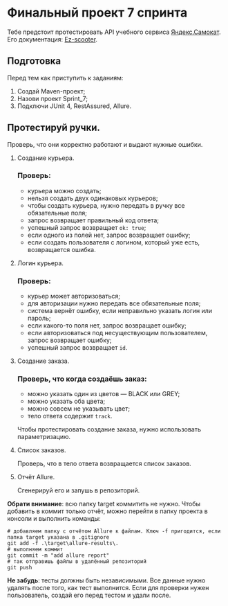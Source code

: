 # Финальный проект 7 спринта

Тебе предстоит протестировать API учебного сервиса [Яндекс.Самокат](http://qa-scooter.praktikum-services.ru/). 
Его документация: [Ez-scooter](qa-scooter.praktikum-services.ru/docs/).

## Подготовка
Перед тем как приступить к заданиям:

1. Создай Maven-проект;
2. Назови проект Sprint_7;
3. Подключи JUnit 4, RestAssured, Allure.

## Протестируй ручки.
Проверь, что они корректно работают и выдают нужные ошибки.

1. Создание курьера.

    ### Проверь:
   * курьера можно создать;
   * нельзя создать двух одинаковых курьеров;
   * чтобы создать курьера, нужно передать в ручку все обязательные поля;
   * запрос возвращает правильный код ответа;
   * успешный запрос возвращает `ok: true`;
   * если одного из полей нет, запрос возвращает ошибку;
   * если создать пользователя с логином, который уже есть, возвращается ошибка.

2. Логин курьера.

    ### Проверь:
   * курьер может авторизоваться;
   * для авторизации нужно передать все обязательные поля;
   * система вернёт ошибку, если неправильно указать логин или пароль;
   * если какого-то поля нет, запрос возвращает ошибку;
   * если авторизоваться под несуществующим пользователем, запрос возвращает ошибку;
   * успешный запрос возвращает `id`.

3. Создание заказа.
    ### Проверь, что когда создаёшь заказ:
   * можно указать один из цветов — BLACK или GREY;
   * можно указать оба цвета;
   * можно совсем не указывать цвет;
   * тело ответа содержит `track`.

    Чтобы протестировать создание заказа, нужно использовать параметризацию.

4. Список заказов.

   Проверь, что в тело ответа возвращается список заказов.

5. Отчёт Allure.

   Сгенерируй его и запушь в репозиторий.

**Обрати внимание**: всю папку target коммитить не нужно. 
Чтобы добавить в коммит только отчёт, можно перейти в папку проекта в консоли и выполнить команды:

```
# добавляем папку с отчётом Allure к файлам. Ключ -f пригодится, если папка target указана в .gitignore
git add -f .\target\allure-results\.
# выполняем коммит
git commit -m "add allure report"
# так отправишь файлы в удалённый репозиторий
git push
```

**Не забудь**: тесты должны быть независимыми.
Все данные нужно удалять после того, как тест выполнится.
Если для проверки нужен пользователь, создай его перед тестом и удали после. 